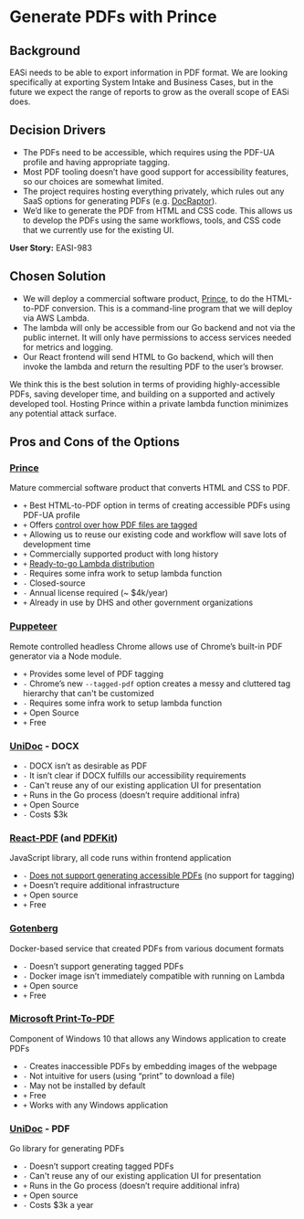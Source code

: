 # Generate PDFs with Prince

## Background

EASi needs to be able to export information in PDF format. We are looking
specifically at exporting System Intake and Business Cases, but in the
future we expect the range of reports to grow as the overall scope of
EASi does.

## Decision Drivers

- The PDFs need to be accessible, which requires using the PDF-UA profile
  and having appropriate tagging.
- Most PDF tooling doesn’t have good support for accessibility features,
  so our choices are somewhat limited.
- The project requires hosting everything privately, which rules out any
  SaaS options for generating PDFs (e.g. [DocRaptor](https://docraptor.com)).
- We’d like to generate the PDF from HTML and CSS code. This allows us to
  develop the PDFs using the same workflows, tools, and CSS code that we
  currently use for the existing UI.

**User Story:** EASI-983

## Chosen Solution

- We will deploy a commercial software product,
  [Prince](https://www.princexml.com), to do the HTML-to-PDF conversion. This
  is a command-line program that we will deploy via AWS Lambda.
- The lambda will only be accessible from our Go backend and not via the
  public internet. It will only have permissions to access services needed
  for metrics and logging.
- Our React frontend will send HTML to Go backend, which will then invoke
  the lambda and return the resulting PDF to the user’s browser.

We think this is the best solution in terms of providing highly-accessible
PDFs, saving developer time, and building on a supported and actively
developed tool. Hosting Prince within a private lambda function minimizes
any potential attack surface.

## Pros and Cons of the Options

### [Prince](https://www.princexml.com)

Mature commercial software product that converts HTML and CSS to PDF.

- `+` Best HTML-to-PDF option in terms of creating accessible PDFs using
  PDF-UA profile
- `+` Offers [control over how PDF files are tagged](https://medium.com/@bruce_39084/making-accessible-tagged-pdfs-with-prince-ad7fd7a48711)
- `+` Allowing us to reuse our existing code and workflow will save lots of
  development time
- `+` Commercially supported product with long history
- `+` [Ready-to-go Lambda distribution](https://medium.com/@bruce_39084/setting-up-prince-on-aws-lambda-and-api-gateway-4d524dcb035b)
- `-` Requires some infra work to setup lambda function
- `-` Closed-source
- `-` Annual license required (~ \$4k/year)
- `+` Already in use by DHS and other government organizations

### [Puppeteer](https://pptr.dev)

Remote controlled headless Chrome allows use of Chrome’s built-in PDF
generator via a Node module.

- `+` Provides some level of PDF tagging
- `-` Chrome’s new `--tagged-pdf` option creates a messy and cluttered
  tag hierarchy that can't be customized
- `-` Requires some infra work to setup lambda function
- `+` Open Source
- `+` Free

### [UniDoc](https://www.unidoc.io) - DOCX

- `-` DOCX isn’t as desirable as PDF
- `-` It isn’t clear if DOCX fulfills our accessibility requirements
- `-` Can't reuse any of our existing application UI for presentation
- `+` Runs in the Go process (doesn’t require additional infra)
- `+` Open Source
- `-` Costs \$3k

### [React-PDF](https://react-pdf.org) (and [PDFKit](http://pdfkit.org))

JavaScript library, all code runs within frontend application

- `-` [Does not support generating accessible PDFs](https://github.com/foliojs/pdfkit/issues/1062)
  (no support for tagging)
- `+` Doesn’t require additional infrastructure
- `+` Open source
- `+` Free

### [Gotenberg](https://thecodingmachine.github.io/gotenberg/)

Docker-based service that created PDFs from various document formats

- `-` Doesn’t support generating tagged PDFs
- `-` Docker image isn’t immediately compatible with running on Lambda
- `+` Open source
- `+` Free

### [Microsoft Print-To-PDF](https://www.onmsft.com/how-to/how-to-print-to-pdf-in-windows-10)

Component of Windows 10 that allows any Windows application to create PDFs

- `-` Creates inaccessible PDFs by embedding images of the webpage
- `-` Not intuitive for users (using “print” to download a file)
- `-` May not be installed by default
- `+` Free
- `+` Works with any Windows application

### [UniDoc](https://www.unidoc.io) - PDF

Go library for generating PDFs

- `-` Doesn’t support creating tagged PDFs
- `-` Can't reuse any of our existing application UI for presentation
- `+` Runs in the Go process (doesn’t require additional infra)
- `+` Open source
- `-` Costs \$3k a year
